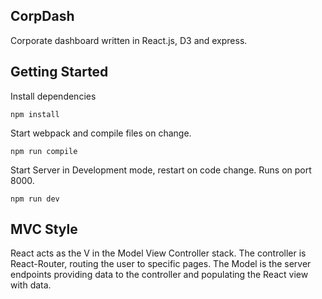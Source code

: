 ## CorpDash

Corporate dashboard written in React.js, D3 and express.

## Getting Started

Install dependencies
```
npm install
```
Start webpack and compile files on change.
```
npm run compile
```
Start Server in Development mode, restart on code change. Runs on port 8000.

```
npm run dev
```

## MVC Style

React acts as the V in the Model View Controller stack. The controller is React-Router, routing the user to specific pages. The Model is the server endpoints providing data to the controller and populating the React view with data.
